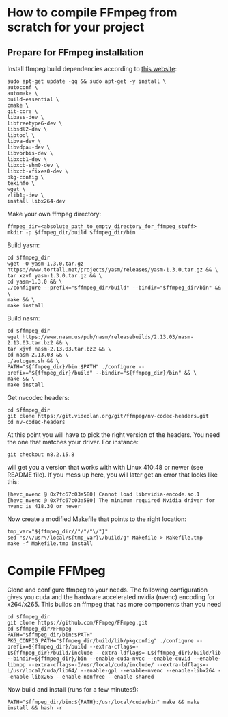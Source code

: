 # How to compile FFmpeg from scratch for your project

## Prepare for FFmpeg installation

Install ffmpeg build dependencies according to
[this website](https://trac.ffmpeg.org/wiki/CompilationGuide/Ubuntu): 

    sudo apt-get update -qq && sudo apt-get -y install \
    autoconf \
    automake \
    build-essential \
    cmake \
    git-core \
    libass-dev \
    libfreetype6-dev \
    libsdl2-dev \
    libtool \
    libva-dev \
    libvdpau-dev \
    libvorbis-dev \
    libxcb1-dev \
    libxcb-shm0-dev \
    libxcb-xfixes0-dev \
    pkg-config \
    texinfo \
    wget \
    zlib1g-dev \
    install libx264-dev

Make your own ffmpeg directory:

    ffmpeg_dir=<absolute_path_to_empty_directory_for_ffmpeg_stuff>
    mkdir -p $ffmpeg_dir/build $ffmpeg_dir/bin

Build yasm:

    cd $ffmpeg_dir
    wget -O yasm-1.3.0.tar.gz https://www.tortall.net/projects/yasm/releases/yasm-1.3.0.tar.gz && \
    tar xzvf yasm-1.3.0.tar.gz && \
    cd yasm-1.3.0 && \
    ./configure --prefix="$ffmpeg_dir/build" --bindir="$ffmpeg_dir/bin" && \
    make && \
    make install

Build nasm:


    cd $ffmpeg_dir
    wget https://www.nasm.us/pub/nasm/releasebuilds/2.13.03/nasm-2.13.03.tar.bz2 && \
    tar xjvf nasm-2.13.03.tar.bz2 && \
    cd nasm-2.13.03 && \
    ./autogen.sh && \
    PATH="${ffmpeg_dir}/bin:$PATH" ./configure --prefix="${ffmpeg_dir}/build" --bindir="${ffmpeg_dir}/bin" && \
    make && \
    make install


Get nvcodec headers:


    cd $ffmpeg_dir
    git clone https://git.videolan.org/git/ffmpeg/nv-codec-headers.git
    cd nv-codec-headers

At this point you will have to pick the right version of the headers. You need the one that matches
your driver. For instance:

    git checkout n8.2.15.8

will get you a version that works with with Linux 410.48 or newer (see README file). If you mess
up here, you will later get an error that looks like this:

    [hevc_nvenc @ 0x7fc67c03a580] Cannot load libnvidia-encode.so.1
    [hevc_nvenc @ 0x7fc67c03a580] The minimum required Nvidia driver for nvenc is 418.30 or newer

Now create a modified Makefile that points to the right location:

    tmp_var="${ffmpeg_dir//"/"/"\/"}"
    sed "s/\/usr\/local/${tmp_var}\/build/g" Makefile > Makefile.tmp
    make -f Makefile.tmp install


# Compile FFMpeg

Clone and configure ffmpeg to your needs. The following configuration gives you
cuda and the hardware accelerated nvidia (nvenc) encoding for x264/x265.
This builds an ffmpeg that has more components than you need

    cd $ffmpeg_dir
    git clone https://github.com/FFmpeg/FFmpeg.git	
    cd $ffmpeg_dir/FFmpeg
    PATH="$ffmpeg_dir/bin:$PATH" PKG_CONFIG_PATH="$ffmpeg_dir/build/lib/pkgconfig" ./configure --prefix=${ffmpeg_dir}/build --extra-cflags=-I${ffmpeg_dir}/build/include --extra-ldflags=-L${ffmpeg_dir}/build/lib --bindir=${ffmpeg_dir}/bin --enable-cuda-nvcc --enable-cuvid --enable-libnpp --extra-cflags=-I/usr/local/cuda/include/ --extra-ldflags=-L/usr/local/cuda/lib64/ --enable-gpl --enable-nvenc --enable-libx264 --enable-libx265 --enable-nonfree --enable-shared

Now build and install (runs for a few minutes!):


    PATH="$ffmpeg_dir/bin:${PATH}:/usr/local/cuda/bin" make && make install && hash -r


